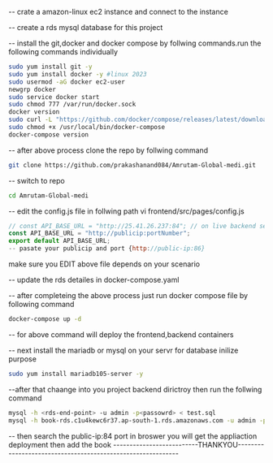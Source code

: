 -- crate a amazon-linux ec2 instance and connect to the instance

-- create a rds  mysql database for this project

-- install the git,docker and docker compose by follwing commands.run the following commands individually
```sh
sudo yum install git -y
sudo yum install docker -y #linux 2023
sudo usermod -aG docker ec2-user
newgrp docker
sudo service docker start
sudo chmod 777 /var/run/docker.sock
docker version
sudo curl -L "https://github.com/docker/compose/releases/latest/download/docker-compose-$(uname -s)-$(uname -m)" -o /usr/local/bin/docker-compose
sudo chmod +x /usr/local/bin/docker-compose
docker-compose version
``` 
-- after above process clone the repo by follwing command
```sh   
git clone https://github.com/prakashanand084/Amrutam-Global-medi.git
```  
-- switch to repo 
```sh    
cd Amrutam-Global-medi
```  
-- edit the config.js file in follwing path vi frontend/src/pages/config.js
```javascript
// const API_BASE_URL = "http://25.41.26.237:84"; // on live backend server which is running on port 84
const API_BASE_URL = "http://publicip:portNumber";
export default API_BASE_URL;
-- pasate your publicip and port {http://public-ip:86}
```
make sure you EDIT above file depends on your scenario


-- update the rds detailes in docker-compose.yaml

-- after completeing the above process just run docker compose file by following command
```sh    
docker-compose up -d
```   
-- for above command will deploy the frontend,backend containers

-- next install the mariadb or mysql on your servr for database inilize purpose 
```sh    
sudo yum install mariadb105-server -y
```    
--after that chaange into you project backend dirictroy then run the follwing command 
```sh    
mysql -h <rds-end-point> -u admin -p<passowrd> < test.sql
mysql -h book-rds.c1u4kewc6r37.ap-south-1.rds.amazonaws.com -u admin -pCloud123 < test.sql   ## example command chamge the values
```    
-- then search the public-ip:84 port in broswer you will get the appliaction deployment then add the book
    --------------------------THANKYOU------------------------------------------------------------
